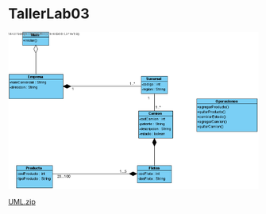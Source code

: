 # TallerLab03

![img.png](img.png)

[UML.zip](https://github.com/1329-nino/TallerLab03/files/7512832/UML.zip)

